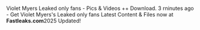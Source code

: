 #
Violet Myers Leaked only fans - Pics & Videos ++ Download. 3 rninutes ago - Get Violet Myers's Leaked only fans Latest Content & FiIes now at **Fastleaks.com**2025 Updated!
